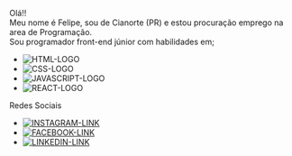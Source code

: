 Olá!!<br/>
Meu nome é Felipe, sou de Cianorte (PR) e estou procuração emprego na area de Programação.<br/>
Sou programador front-end júnior com habilidades em; 
- <img src="https://img.shields.io/badge/HTML5-E34F26?style=for-the-badge&logo=html5&logoColor=white" alt="HTML-LOGO"/>
- <img src="https://img.shields.io/badge/CSS3-1572B6?style=for-the-badge&logo=css3&logoColor=white" alt="CSS-LOGO"/><br/>
-  <img src="https://img.shields.io/badge/JavaScript-F7DF1E?style=for-the-badge&logo=javascript&logoColor=black" alt="JAVASCRIPT-LOGO" />
-  <img src="https://img.shields.io/badge/React-20232A?style=for-the-badge&logo=react&logoColor=61DAFB" alt="REACT-LOGO" />
Redes Sociais
- <a href="https://www.instagram.com/felipe_barbosa29/"> <img src="https://img.shields.io/badge/Instagram-E4405F?style=for-the-badge&logo=instagram&logoColor=white" alt="INSTAGRAM-LINK"/></a>
- <a href="https://www.facebook.com/profile.php?id=100003287902535&locale=pt_BR"> <img src="https://img.shields.io/badge/Facebook-1877F2?style=for-the-badge&logo=facebook&logoColor=white" alt="FACEBOOK-LINK"/></a>
- <a href="https://www.linkedin.com/in/felipe-barbosa-a369992b2/"> <img src="https://img.shields.io/badge/LinkedIn-0077B5?style=for-the-badge&logo=linkedin&logoColor=white" alt="LINKEDIN-LINK"/></a>

